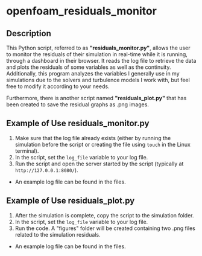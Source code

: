 # openfoam_residuals_monitor

## Description
This Python script, referred to as **"residuals_monitor.py"**, allows the user to monitor the residuals of their simulation in real-time while it is running, through a dashboard in their browser. It reads the log file to retrieve the data and plots the residuals of some variables as well as the continuity. Additionally, this program analyzes the variables I generally use in my simulations due to the solvers and turbulence models I work with, but feel free to modify it according to your needs.

Furthermore, there is another script named **"residuals_plot.py"** that has been created to save the residual graphs as .png images.


## Example of Use **residuals_monitor.py**
1. Make sure that the log file already exists (either by running the simulation before the script or creating the file using `touch` in the Linux terminal).
2. In the script, set the `log_file` variable to your log file.
3. Run the script and open the server started by the script (typically at `http://127.0.0.1:8080/`).
   
* An example log file can be found in the files.

## Example of Use **residuals_plot.py**
1. After the simulation is complete, copy the script to the simulation folder.
2. In the script, set the `log_file` variable to your log file.
3. Run the code. A "figures" folder will be created containing two .png files related to the simulation residuals.

* An example log file can be found in the files.